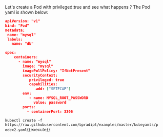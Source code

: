 Let's create a Pod with privileged:true and see what happens ?
The Pod yaml is shown below:

```json
apiVersion: "v1"
kind: "Pod"
metadata:
 name: "mysql"
 labels:
   name: "db"

spec:
    containers:
      - name: "mysql"
        image: "mysql"
        imagePullPolicy: "IfNotPresent"
        securityContext:
           privileged: true
           capabilities:
              add: ["SETFCAP"]
        env:
           - name: MYSQL_ROOT_PASSWORD
             value: password
        ports:
          - containerPort: 3306
```

`kubectl create -f https://raw.githubusercontent.com/bpradipt/examples/master/kubeyamls/podex2.yaml`{{execute}}
